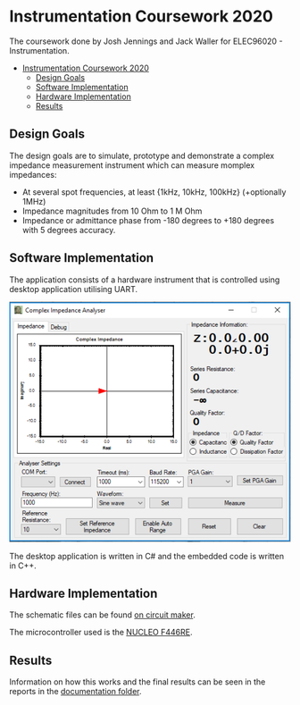 # Instrumentation Coursework 2020

The coursework done by Josh Jennings and Jack Waller for ELEC96020 - Instrumentation.

- [Instrumentation Coursework 2020](#instrumentation-coursework-2020)
  - [Design Goals](#design-goals)
  - [Software Implementation](#software-implementation)
  - [Hardware Implementation](#hardware-implementation)
  - [Results](#results)

## Design Goals

The design goals are to simulate, prototype and demonstrate a complex impedance measurement instrument which can measure momplex impedances: 

* At several spot frequencies, at least {1kHz, 10kHz, 100kHz} (+optionally 1MHz)
* Impedance magnitudes from 10 Ohm to 1 M Ohm 
* Impedance or admittance phase from -180 degrees to +180 degrees with 5 degrees accuracy.

## Software Implementation

The application consists of a hardware instrument that is controlled using desktop application utilising UART.

![Desktop Application](Documentation/complexImpedanceAnalyser.PNG)

The desktop application is written in C# and the embedded code is written in C++.

## Hardware Implementation

The schematic files can be found [on circuit maker](https://workspace.circuitmaker.com/Projects/Details/jack-waller/Instrumentation2020).

The microcontroller used is the [NUCLEO F446RE](https://os.mbed.com/platforms/ST-Nucleo-F446RE/).


## Results

Information on how this works and the final results can be seen in the reports in the [documentation folder](https://github.com/joshjennings98/instrumentation-2020/tree/master/Documentation).